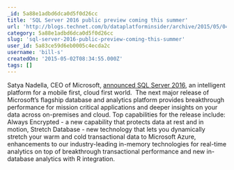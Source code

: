 ```yaml
---
_id: 5a88e1adbd6dca0d5f0d26cc
title: 'SQL Server 2016 public preview coming this summer'
url: 'http://blogs.technet.com/b/dataplatforminsider/archive/2015/05/04/sql-server-2016-public-preview-coming-this-summer.aspx'
category: 5a88e1adbd6dca0d5f0d26cc
slug: 'sql-server-2016-public-preview-coming-this-summer'
user_id: 5a83ce59d6eb0005c4ecda2c
username: 'bill-s'
createdOn: '2015-05-02T08:34:55.000Z'
tags: []
---
```


Satya Nadella, CEO of Microsoft, <a href="http://aka.ms/q848wg?WT.mc_id=Blog_SQL_Announce_DI">announced SQL Server 2016</a>, an intelligent platform for a mobile first, cloud first world.  The next major release of Microsoft’s flagship database and analytics platform provides breakthrough performance for mission critical applications and deeper insights on your data across on-premises and cloud. Top capabilities for the release include: Always Encrypted - a new capability that protects data at rest and in motion, Stretch Database - new technology that lets you dynamically stretch your warm and cold transactional data to Microsoft Azure, enhancements to our industry-leading in-memory technologies for real-time analytics on top of breakthrough transactional performance and new in-database analytics with R integration.
